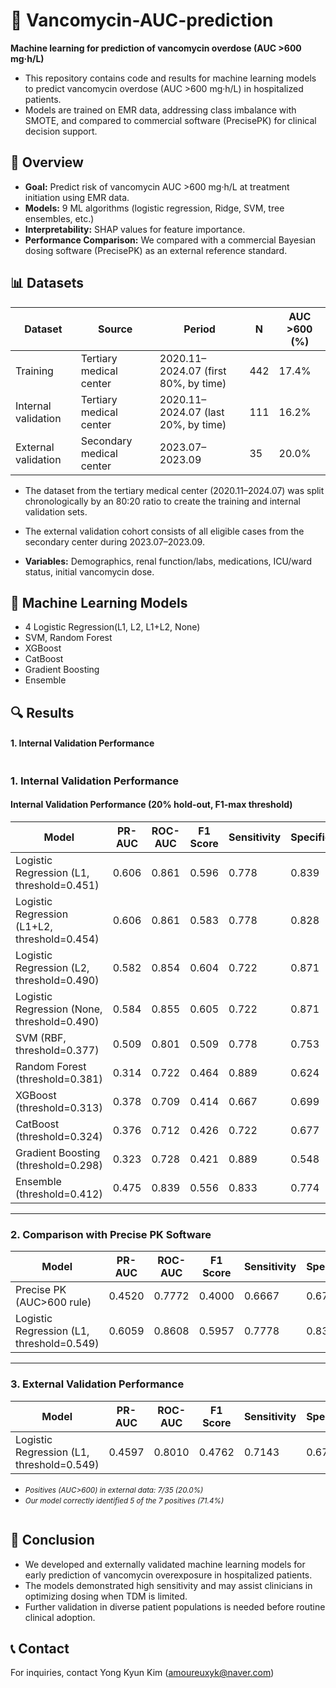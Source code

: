 # 🧪 Vancomycin-AUC-prediction  

**Machine learning for prediction of vancomycin overdose (AUC >600 mg·h/L)**

- This repository contains code and results for machine learning models to predict vancomycin overdose (AUC >600 mg·h/L) in hospitalized patients.  
- Models are trained on EMR data, addressing class imbalance with SMOTE, and compared to commercial software (PrecisePK) for clinical decision support.



## 🧠 Overview

- **Goal:** Predict risk of vancomycin AUC >600 mg·h/L at treatment initiation using EMR data.
- **Models:** 9 ML algorithms (logistic regression, Ridge, SVM, tree ensembles, etc.)
- **Interpretability:** SHAP values for feature importance.
- **Performance Comparison:** We compared with a commercial Bayesian dosing software (PrecisePK) as an external reference standard.



## 📊 Datasets

| Dataset             | Source                   | Period                               | N   | AUC >600 (%) |
|---------------------|--------------------------|--------------------------------------|-----|--------------|
| Training            | Tertiary medical center  | 2020.11–2024.07 (first 80%, by time) | 442 | 17.4%        |
| Internal validation | Tertiary medical center  | 2020.11–2024.07 (last 20%, by time)  | 111 | 16.2%        |
| External validation | Secondary medical center | 2023.07–2023.09                      | 35  | 20.0%        |

- The dataset from the tertiary medical center (2020.11–2024.07) was split chronologically by an 80:20 ratio to create the training and internal validation sets.
- The external validation cohort consists of all eligible cases from the secondary center during 2023.07–2023.09.
  
- **Variables:** Demographics, renal function/labs, medications, ICU/ward status, initial vancomycin dose.



## 🤖 Machine Learning Models

- 4 Logistic Regression(L1, L2, L1+L2, None)
- SVM, Random Forest
- XGBoost
- CatBoost
- Gradient Boosting
- Ensemble




## 🔍 Results

#### 1. Internal Validation Performance

<div style="overflow-x:auto">

### 1. Internal Validation Performance

#### Internal Validation Performance (20% hold-out, F1-max threshold)

| Model                                   | PR-AUC | ROC-AUC | F1 Score | Sensitivity | Specificity | PPV   | NPV   | Accuracy | TP | FN | FP | TN |
|-----------------------------------------|--------|---------|----------|-------------|-------------|-------|-------|----------|----|----|----|----|
| Logistic Regression (L1, threshold=0.451)     | 0.606  | 0.861   | 0.596    | 0.778       | 0.839       | 0.483 | 0.951 | 0.829    | 14 | 4  | 15 | 78 |
| Logistic Regression (L1+L2, threshold=0.454) | 0.606 | 0.861   | 0.583    | 0.778       | 0.828       | 0.467 | 0.951 | 0.820    | 14 | 4  | 16 | 77 |
| Logistic Regression (L2, threshold=0.490)     | 0.582  | 0.854   | 0.604    | 0.722       | 0.871       | 0.520 | 0.942 | 0.847    | 13 | 5  | 12 | 81 |
| Logistic Regression (None, threshold=0.490)   | 0.584  | 0.855   | 0.605    | 0.722       | 0.871       | 0.520 | 0.942 | 0.847    | 13 | 5  | 12 | 81 |
| SVM (RBF, threshold=0.377)                    | 0.509  | 0.801   | 0.509    | 0.778       | 0.753       | 0.378 | 0.946 | 0.757    | 14 | 4  | 23 | 70 |
| Random Forest (threshold=0.381)               | 0.314  | 0.722   | 0.464    | 0.889       | 0.624       | 0.314 | 0.967 | 0.667    | 16 | 2  | 35 | 58 |
| XGBoost (threshold=0.313)                     | 0.378  | 0.709   | 0.414    | 0.667       | 0.699       | 0.300 | 0.916 | 0.694    | 12 | 6  | 28 | 65 |
| CatBoost (threshold=0.324)                    | 0.376  | 0.712   | 0.426    | 0.722       | 0.677       | 0.302 | 0.927 | 0.685    | 13 | 5  | 30 | 63 |
| Gradient Boosting (threshold=0.298)           | 0.323  | 0.728   | 0.421    | 0.889       | 0.548       | 0.276 | 0.962 | 0.604    | 16 | 2  | 42 | 51 |
| Ensemble (threshold=0.412)   | 0.475  | 0.839   | 0.556    | 0.833       | 0.774       | 0.417 | 0.960 | 0.784    | 15 | 3  | 21 | 72 |

---

### 2. Comparison with Precise PK Software

| Model                                      | PR-AUC  | ROC-AUC | F1 Score | Sensitivity | Specificity | PPV    | NPV    | Accuracy | TP | FN | FP | TN |
|--------------------------------------------|---------|---------|----------|-------------|-------------|--------|--------|----------|----|----|----|----|
| Precise PK (AUC>600 rule)                   | 0.4520  | 0.7772  | 0.4000   | 0.6667      | 0.6774      | 0.2857 | 0.9130 | 0.6757   | 12 | 6  | 30 | 63 |
| Logistic Regression (L1, threshold=0.549) | 0.6059  | 0.8608  | 0.5957   | 0.7778      | 0.8387      | 0.4828 | 0.9512 | 0.8288   | 14 | 4  | 15 | 78 |

---

### 3. External Validation Performance

| Model                                  | PR-AUC  | ROC-AUC | F1 Score | Sensitivity | Specificity | PPV    | NPV    | Accuracy | TP | FN | FP | TN |
|----------------------------------------|---------|---------|----------|-------------|-------------|--------|--------|----------|----|----|----|----|
| Logistic Regression (L1, threshold=0.549) | 0.4597  | 0.8010  | 0.4762   | 0.7143      | 0.6786      | 0.3571 | 0.9048 | 0.6857   | 5  | 2  | 9  | 19 |

- <small><i>Positives (AUC>600) in external data: 7/35 (20.0%)</i></small>  
- <small><i>Our model correctly identified 5 of the 7 positives (71.4%)</i></small>


</div>



## 🧾 Conclusion 
- We developed and externally validated machine learning models for early prediction of vancomycin overexposure in hospitalized patients.
- The models demonstrated high sensitivity and may assist clinicians in optimizing dosing when TDM is limited.
- Further validation in diverse patient populations is needed before routine clinical adoption.

## 📞 Contact

For inquiries, contact Yong Kyun Kim (amoureuxyk@naver.com)

